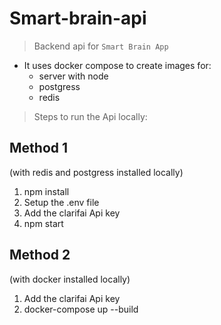 # Smart-brain-api

> Backend api for `Smart Brain App`

* It uses docker compose to create images for: 
    - server with node
    - postgress
    - redis 

> Steps to run the Api locally: 
## Method 1
(with redis and postgress installed locally)
1. npm install
2. Setup the .env file
3. Add the clarifai Api key
4. npm start

## Method 2
(with docker installed locally)

1. Add the clarifai Api key
2. docker-compose up --build
 
